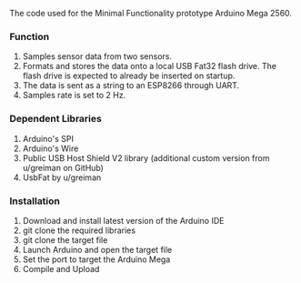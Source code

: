 The code used for the Minimal Functionality prototype Arduino Mega 2560.
### Function
1. Samples sensor data from two sensors.
2. Formats and stores the data onto a local USB Fat32 flash drive.  The flash drive is expected to already be inserted on startup.
3. The data is sent as a string to an ESP8266 through UART.
4. Samples rate is set to 2 Hz.

### Dependent Libraries
1. Arduino's SPI
2. Arduino's Wire
3. Public USB Host Shield V2 library (additional custom version from u/greiman on GitHub)
4. UsbFat by u/greiman

### Installation
1. Download and install latest version of the Arduino IDE
2. git clone the required libraries
3. git clone the target file
4. Launch Arduino and open the target file
5. Set the port to target the Arduino Mega
6. Compile and Upload


